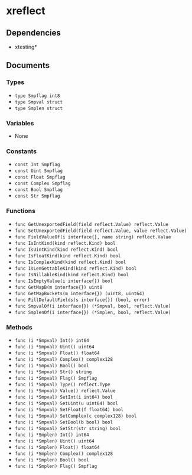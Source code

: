 # xreflect

## Dependencies

+ xtesting*

## Documents

### Types

+ `type Smpflag int8`
+ `type Smpval struct`
+ `type Smplen struct`

### Variables

+ None

### Constants

+ `const Int Smpflag`
+ `const Uint Smpflag`
+ `const Float Smpflag`
+ `const Complex Smpflag`
+ `const Bool Smpflag`
+ `const Str Smpflag`

### Functions

+ `func GetUnexportedField(field reflect.Value) reflect.Value`
+ `func SetUnexportedField(field reflect.Value, value reflect.Value)`
+ `func FieldValueOf(i interface{}, name string) reflect.Value`
+ `func IsIntKind(kind reflect.Kind) bool`
+ `func IsUintKind(kind reflect.Kind) bool`
+ `func IsFloatKind(kind reflect.Kind) bool`
+ `func IsComplexKind(kind reflect.Kind) bool`
+ `func IsLenGettableKind(kind reflect.Kind) bool`
+ `func IsNillableKind(kind reflect.Kind) bool`
+ `func IsEmptyValue(i interface{}) bool`
+ `func GetMapB(m interface{}) uint8`
+ `func GetMapBuckets(m interface{}) (uint8, uint64)`
+ `func FillDefaultFields(s interface{}) (bool, error)`
+ `func SmpvalOf(i interface{}) (*Smpval, bool, reflect.Value)`
+ `func SmplenOf(i interface{}) (*Smplen, bool, reflect.Value)`

### Methods

+ `func (i *Smpval) Int() int64`
+ `func (i *Smpval) Uint() uint64`
+ `func (i *Smpval) Float() float64`
+ `func (i *Smpval) Complex() complex128`
+ `func (i *Smpval) Bool() bool`
+ `func (i *Smpval) Str() string`
+ `func (i *Smpval) Flag() Smpflag`
+ `func (i *Smpval) Type() reflect.Type`
+ `func (i *Smpval) Value() reflect.Value`
+ `func (i *Smpval) SetInt(i int64) bool`
+ `func (i *Smpval) SetUint(u uint64) bool`
+ `func (i *Smpval) SetFloat(f float64) bool`
+ `func (i *Smpval) SetComplex(c complex128) bool`
+ `func (i *Smpval) SetBool(b bool) bool`
+ `func (i *Smpval) SetStr(str string) bool`
+ `func (i *Smplen) Int() int64`
+ `func (i *Smplen) Uint() uint64`
+ `func (i *Smplen) Float() float64`
+ `func (i *Smplen) Complex() complex128`
+ `func (i *Smplen) Bool() bool`
+ `func (i *Smplen) Flag() Smpflag`
